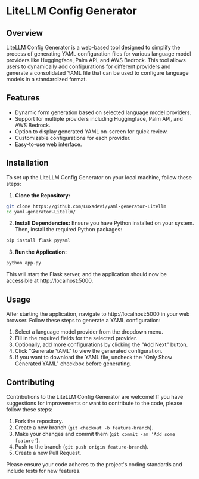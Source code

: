 # LiteLLM Config Generator

## Overview

LiteLLM Config Generator is a web-based tool designed to simplify the process of generating YAML configuration files for various language model providers like Huggingface, Palm API, and AWS Bedrock. This tool allows users to dynamically add configurations for different providers and generate a consolidated YAML file that can be used to configure language models in a standardized format.

## Features

- Dynamic form generation based on selected language model providers.
- Support for multiple providers including Huggingface, Palm API, and AWS Bedrock.
- Option to display generated YAML on-screen for quick review.
- Customizable configurations for each provider.
- Easy-to-use web interface.

## Installation

To set up the LiteLLM Config Generator on your local machine, follow these steps:

1. **Clone the Repository:**

```bash
git clone https://github.com/Luxadevi/yaml-generator-Litellm
cd yaml-generator-Litellm/
``` 

2. **Install Dependencies:**
Ensure you have Python installed on your system. Then, install the required Python packages:

```bash
pip install flask pyyaml
```

3. **Run the Application:**

```bash
python app.py
```

This will start the Flask server, and the application should now be accessible at http://localhost:5000.

## Usage

After starting the application, navigate to http://localhost:5000 in your web browser. Follow these steps to generate a YAML configuration:

1. Select a language model provider from the dropdown menu.
2. Fill in the required fields for the selected provider.
3. Optionally, add more configurations by clicking the "Add Next" button.
4. Click "Generate YAML" to view the generated configuration.
5. If you want to download the YAML file, uncheck the "Only Show Generated YAML" checkbox before generating.

## Contributing

Contributions to the LiteLLM Config Generator are welcome! If you have suggestions for improvements or want to contribute to the code, please follow these steps:

1. Fork the repository.
2. Create a new branch (`git checkout -b feature-branch`).
3. Make your changes and commit them (`git commit -am 'Add some feature'`).
4. Push to the branch (`git push origin feature-branch`).
5. Create a new Pull Request.

Please ensure your code adheres to the project's coding standards and include tests for new features.
